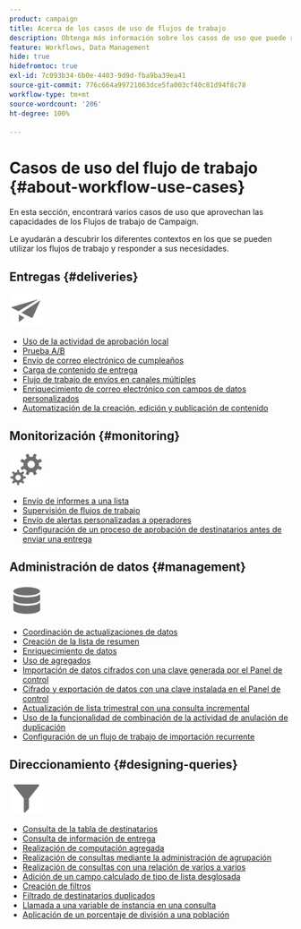 ```yaml
---
product: campaign
title: Acerca de los casos de uso de flujos de trabajo
description: Obtenga más información sobre los casos de uso que puede realizar con los flujos de trabajo de Campaign Classic
feature: Workflows, Data Management
hide: true
hidefromtoc: true
exl-id: 7c093b34-6b0e-4403-9d9d-fba9ba39ea41
source-git-commit: 776c664a99721063dce5fa003cf40c81d94f8c78
workflow-type: tm+mt
source-wordcount: '206'
ht-degree: 100%

---
```


# Casos de uso del flujo de trabajo {#about-workflow-use-cases}



En esta sección, encontrará varios casos de uso que aprovechan las capacidades de los Flujos de trabajo de Campaign.

Le ayudarán a descubrir los diferentes contextos en los que se pueden utilizar los flujos de trabajo y responder a sus necesidades.

## Entregas {#deliveries}

<img src="assets/do-not-localize/icon_send.svg" width="60px">

* [Uso de la actividad de aprobación local](using-the-local-approval-activity.md)
* [Prueba A/B](../../delivery/using/a-b-testing-use-case.md)
* [Envío de correo electrónico de cumpleaños](sending-a-birthday-email.md)
* [Carga de contenido de entrega](loading-delivery-content.md)
* [Flujo de trabajo de envíos en canales múltiples](cross-channel-delivery-workflow.md)
* [Enriquecimiento de correo electrónico con campos de datos personalizados](email-enrichment-with-custom-date-fields.md)
* [Automatización de la creación, edición y publicación de contenido](../../delivery/using/automating-via-workflows.md#examples)

## Monitorización {#monitoring}

<img src="assets/do-not-localize/icon_monitoring.svg" width="60px">

* [Envío de informes a una lista](sending-a-report-to-a-list.md)
* [Supervisión de flujos de trabajo](supervising-workflows.md)
* [Envío de alertas personalizadas a operadores](sending-personalized-alerts-to-operators.md)
* [Configuración de un proceso de aprobación de destinatarios antes de enviar una entrega](using-the-local-approval-activity.md)

## Administración de datos {#management}

<img src="assets/do-not-localize/icon_manage.svg" width="60px">

* [Coordinación de actualizaciones de datos](coordinating-data-updates.md)
* [Creación de la lista de resumen](creating-a-summary-list.md)
* [Enriquecimiento de datos](enriching-data.md)
* [Uso de agregados](using-aggregates.md)
* [Importación de datos cifrados con una clave generada por el Panel de control](../../platform/using/unzip-decrypt.md)
* [Cifrado y exportación de datos con una clave instalada en el Panel de control](how-to-use-workflow-data.md#use-case-gpg-encrypt)
* [Actualización de lista trimestral con una consulta incremental](quarterly-list-update.md)
* [Uso de la funcionalidad de combinación de la actividad de anulación de duplicación](deduplication-merge.md)
* [Configuración de un flujo de trabajo de importación recurrente](recurring-import-workflow.md)

## Direccionamiento {#designing-queries}

<img src="assets/do-not-localize/icon_filter.svg" width="60px">

* [Consulta de la tabla de destinatarios](querying-recipient-table.md)
* [Consulta de información de entrega](querying-delivery-information.md)
* [Realización de computación agregada](performing-aggregate-computing.md)
* [Realización de consultas mediante la administración de agrupación](querying-using-grouping-management.md)
* [Realización de consultas con una relación de varios a varios](querying-using-many-to-many-relationship.md)
* [Adición de un campo calculado de tipo de lista desglosada](adding-enumeration-type-calculated-field.md)
* [Creación de filtros](creating-a-filter.md)
* [Filtrado de destinatarios duplicados](filtering-duplicated-recipients.md)
* [Llamada a una variable de instancia en una consulta](javascript-scripts-and-templates.md#calling-an-instance-variable-in-a-query)
* [Aplicación de un porcentaje de división a una población](javascript-scripts-and-templates.md#example)

